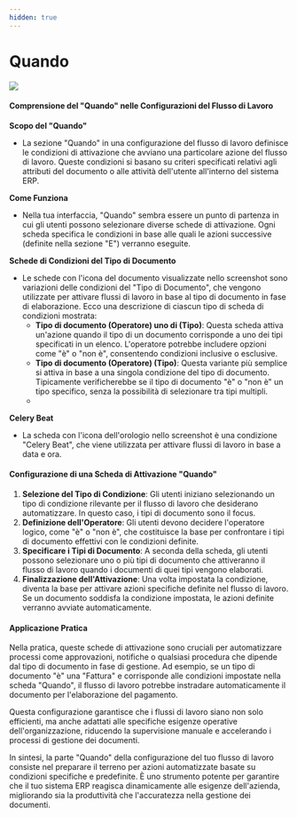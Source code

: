 ```yaml
---
hidden: true
---
```


# Quando

![](https://docs.docbits.com/~gitbook/image?url=https%3A%2F%2F578966019-files.gitbook.io%2F%7E%2Ffiles%2Fv0%2Fb%2Fgitbook-x-prod.appspot.com%2Fo%2Fspaces%252FT2n2w4uDCJvv7CJ5zrdk%252Fuploads%252FKwAT37pCkZRziNLyWMsL%252Fimage.png%3Falt%3Dmedia%26token%3Db95d040f-e9e6-496d-97cd-d2c8f1c30d60\&width=768\&dpr=4\&quality=100\&sign=c323483b\&sv=2)

#### Comprensione del "Quando" nelle Configurazioni del Flusso di Lavoro

**Scopo del "Quando"**

* La sezione "Quando" in una configurazione del flusso di lavoro definisce le condizioni di attivazione che avviano una particolare azione del flusso di lavoro. Queste condizioni si basano su criteri specificati relativi agli attributi del documento o alle attività dell'utente all'interno del sistema ERP.

**Come Funziona**

* Nella tua interfaccia, "Quando" sembra essere un punto di partenza in cui gli utenti possono selezionare diverse schede di attivazione. Ogni scheda specifica le condizioni in base alle quali le azioni successive (definite nella sezione "E") verranno eseguite.

**Schede di Condizioni del Tipo di Documento**

* Le schede con l'icona del documento visualizzate nello screenshot sono variazioni delle condizioni del "Tipo di Documento", che vengono utilizzate per attivare flussi di lavoro in base al tipo di documento in fase di elaborazione. Ecco una descrizione di ciascun tipo di scheda di condizioni mostrata:
  * **Tipo di documento (Operatore) uno di (Tipo)**: Questa scheda attiva un'azione quando il tipo di un documento corrisponde a uno dei tipi specificati in un elenco. L'operatore potrebbe includere opzioni come "è" o "non è", consentendo condizioni inclusive o esclusive.
  * **Tipo di documento (Operatore) (Tipo)**: Questa variante più semplice si attiva in base a una singola condizione del tipo di documento. Tipicamente verificherebbe se il tipo di documento "è" o "non è" un tipo specifico, senza la possibilità di selezionare tra tipi multipli.
  *

**Celery Beat**

* La scheda con l'icona dell'orologio nello screenshot è una condizione "Celery Beat", che viene utilizzata per attivare flussi di lavoro in base a data e ora.

#### Configurazione di una Scheda di Attivazione "Quando"

1. **Selezione del Tipo di Condizione**: Gli utenti iniziano selezionando un tipo di condizione rilevante per il flusso di lavoro che desiderano automatizzare. In questo caso, i tipi di documento sono il focus.
2. **Definizione dell'Operatore**: Gli utenti devono decidere l'operatore logico, come "è" o "non è", che costituisce la base per confrontare i tipi di documento effettivi con le condizioni definite.
3. **Specificare i Tipi di Documento**: A seconda della scheda, gli utenti possono selezionare uno o più tipi di documento che attiveranno il flusso di lavoro quando i documenti di quei tipi vengono elaborati.
4. **Finalizzazione dell'Attivazione**: Una volta impostata la condizione, diventa la base per attivare azioni specifiche definite nel flusso di lavoro. Se un documento soddisfa la condizione impostata, le azioni definite verranno avviate automaticamente.

#### Applicazione Pratica

Nella pratica, queste schede di attivazione sono cruciali per automatizzare processi come approvazioni, notifiche o qualsiasi procedura che dipende dal tipo di documento in fase di gestione. Ad esempio, se un tipo di documento "è" una "Fattura" e corrisponde alle condizioni impostate nella scheda "Quando", il flusso di lavoro potrebbe instradare automaticamente il documento per l'elaborazione del pagamento.

Questa configurazione garantisce che i flussi di lavoro siano non solo efficienti, ma anche adattati alle specifiche esigenze operative dell'organizzazione, riducendo la supervisione manuale e accelerando i processi di gestione dei documenti.

In sintesi, la parte "Quando" della configurazione del tuo flusso di lavoro consiste nel preparare il terreno per azioni automatizzate basate su condizioni specifiche e predefinite. È uno strumento potente per garantire che il tuo sistema ERP reagisca dinamicamente alle esigenze dell'azienda, migliorando sia la produttività che l'accuratezza nella gestione dei documenti.

